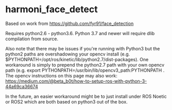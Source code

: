 # harmoni_face_detect

Based on work from https://github.com/fyr91/face_detection

Requires python2.6 - python3.6. Python 3.7 and newer will require dlib compilation from source.

Also note that there may be issues if you're running with Python3 but the python2 paths are overshadowing your opencv install (e.g. $PYTHONPATH=/opt/ros/kinetic/lib/python2.7/dist-packages). One workaround is simply to prepend the python2.7 path with your own opencv path (e.g. export PYTHONPATH=/usr/bin/lib/opencv3_path:PYTHONPATH . The opencv instructions on this page may also work: https://medium.com/@beta_b0t/how-to-setup-ros-with-python-3-44a69ca36674

In the future, an easier workaround might be to just install under ROS Noetic or ROS2 which are both based on python3 out of the box.
